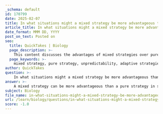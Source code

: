 ```yaml
---
_schema: default
id: 170799
date: 2025-02-07
title: In what situations might a mixed strategy be more advantageous than a pure strategy?
article_title: In what situations might a mixed strategy be more advantageous than a pure strategy?
date_format: MMM DD, YYYY
post_on_text: Posted on
seo:
  title: QuickTakes | Biology
  page_description: >-
    This content discusses the advantages of mixed strategies over pure strategies in competitive environments, highlighting situations where unpredictability, adaptability, and balancing strategies are crucial for success.
  page_keywords: >-
    mixed strategy, pure strategy, unpredictability, adaptive strategies, dominant strategy, evolutionary game theory, complex payoff structures, long-term strategy, competitive environments, Hawk-Dove game
author: QuickTakes
question: >-
    In what situations might a mixed strategy be more advantageous than a pure strategy?
answer: >-
    A mixed strategy can be more advantageous than a pure strategy in several situations, particularly in competitive environments where unpredictability and adaptability are crucial. Here are some key scenarios where a mixed strategy may provide a strategic edge:\n\n1. **Unpredictability Against Opponents**: In situations where opponents can adapt their strategies based on observed actions, a mixed strategy introduces randomness. For example, if a player consistently uses a pure strategy, opponents can exploit this predictability. By randomizing actions (e.g., attacking 70% of the time and defending 30% of the time), a player can make it difficult for opponents to anticipate their moves, thereby reducing the risk of being countered effectively.\n\n2. **No Dominant Pure Strategy**: When no single pure strategy is dominant, meaning that each strategy has its strengths and weaknesses against different opponents, a mixed strategy can balance these factors. In such cases, players may benefit from randomizing their choices to avoid being outperformed by opponents who might exploit a specific pure strategy.\n\n3. **Evolutionary Dynamics**: In evolutionary game theory, mixed strategies can be essential for maintaining diversity within a population. For instance, in the "Hawk-Dove" game, where individuals can adopt aggressive (Hawk) or peaceful (Dove) strategies, a mixed strategy can stabilize the population by preventing one strategy from completely dominating the other. This balance can lead to an evolutionary stable strategy (ESS) where both strategies coexist.\n\n4. **Complex Payoff Structures**: In games with complex payoff matrices, where the outcomes depend on the combination of strategies chosen by all players, mixed strategies can help navigate these complexities. By randomizing actions, players can optimize their expected payoffs over time, especially in scenarios where the payoffs are not straightforward.\n\n5. **Long-Term Strategy**: In repeated games, where players interact multiple times, a mixed strategy can be beneficial for maintaining a competitive edge over the long term. Players can use mixed strategies to signal unpredictability and deter opponents from adopting aggressive or exploitative tactics.\n\nIn summary, mixed strategies are particularly advantageous in competitive scenarios characterized by unpredictability, the absence of a dominant pure strategy, and the need for adaptability in response to opponents' actions. They allow players to maintain flexibility and resilience in dynamic environments.
subject: Biology
file_name: in-what-situations-might-a-mixed-strategy-be-more-advantageous-than-a-pure-strategy.md
url: /learn/biology/questions/in-what-situations-might-a-mixed-strategy-be-more-advantageous-than-a-pure-strategy
score: -1.0
---
```


&nbsp;